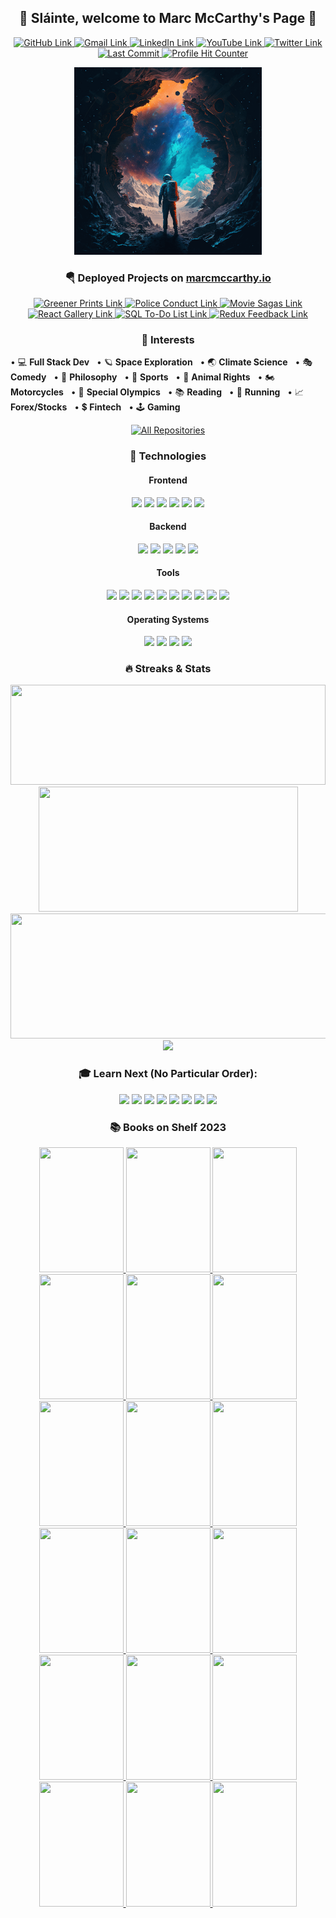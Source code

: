 <!--------------------- Introduction ---------------------->
<h2 align="center">🍺 Sláinte, welcome to Marc McCarthy's Page 🍺</h2>

<!--------------------- Social Links ---------------------->
<p align="center">
    <a href="https://github.com/marc-mccarthy" target="_blank" rel="noopener noreferrer">
      <img alt="GitHub Link" title="GitHub Link" src="https://img.shields.io/badge/github-%23121011.svg?style=for-the-badge&logo=github&logoColor=white" height="30px" width="100px"/>
    </a>
    <a href="mailto:marstheory20@gmail.com" target="_blank" rel="noopener noreferrer">
      <img alt="Gmail Link" title="Gmail Link" src="https://img.shields.io/badge/Gmail-D14836?style=for-the-badge&logo=gmail&logoColor=white" height="30px" width="100px"/>
    </a>
    <a href="https://www.linkedin.com/in/the-marc-mccarthy" target="_blank" rel="noopener noreferrer">
      <img alt="LinkedIn Link" title="LinkedIn Link" src="https://img.shields.io/badge/linkedin-%230077B5.svg?style=for-the-badge&logo=linkedin&logoColor=white" height="30px" width="100px"/>
    </a>
    <a href="https://www.youtube.com/channel/UCjwzRyKjuJHm1mPw_KcGZUA" target="_blank" rel="noopener noreferrer">
      <img alt="YouTube Link" title="YouTube Link" src="https://img.shields.io/badge/YouTube-%23FF0000.svg?style=for-the-badge&logo=YouTube&logoColor=white" height="30px" width="100px"/>
    </a>
    <a href="https://twitter.com/themarcmccarthy" target="_blank" rel="noopener noreferrer">
      <img alt="Twitter Link" title="Twitter Link" src="https://img.shields.io/badge/Twitter-%231DA1F2.svg?style=for-the-badge&logo=Twitter&logoColor=white" height="30px" width="100px"/>
    </a>
    &nbsp;&nbsp;&nbsp;
    <a href="https://www.linkedin.com/in/the-marc-mccarthy" target="_blank" rel="noopener noreferrer">
      <img alt="Last Commit" title="Last Commit" src="https://img.shields.io/github/last-commit/marc-mccarthy/marc-mccarthy" height="25px" width="100px"/>
    </a>
    <a href="https://www.linkedin.com/in/themarcmccarthy" target="_blank" rel="noopener noreferrer">
      <img alt="Profile Hit Counter" title="Profile Hit Counter" src="https://hits.seeyoufarm.com/api/count/incr/badge.svg?url=https%3A%2F%2Fgithub.com%2Fmarc-mccarthy1212%2Fhit-counter&border_radius=true" height="25px" width="100px"/>
    </a>
</p>

<!--------------------- Fun Image Like Me ---------------------->
<p align="center">
  <a href="https://www.linkedin.com/in/the-marc-mccarthy" target="_blank" rel="noopener noreferrer">
    <img src="./images/explorer-x.png" height="300px">
  </a>
</p>

<!--------------------- 🏆 Deployed Projects on my Website (Managed) ---------------------->
<h3 align="center">🪂 Deployed Projects on <a href="https://marcmccarthy.io">marcmccarthy.io</a></h3>
<p align="center">
    <a href="https://greener-footprints.marcmccarthy.io" target="_blank" rel="noopener noreferrer">
        <img alt="Greener Prints Link" title="Greener Prints Link" src="https://img.shields.io/badge/-Greener%20Prints-darkgreen?style=for-the-badge&logoColor=white" height="30px" width="100px"/>
    </a>
    <a href="https://police-conduct.marcmccarthy.io" target="_blank" rel="noopener noreferrer">
        <img alt="Police Conduct Link" title="Police Conduct Link" src="https://img.shields.io/badge/-Police%20Conduct-yellow?style=for-the-badge&logoColor=white" height="30px" width="100px"/>
    </a>
    <a href="https://movie-sagas.marcmccarthy.io" target="_blank" rel="noopener noreferrer">
        <img alt="Movie Sagas Link" title="Movie Sagas Link" src="https://img.shields.io/badge/-Movie%20Sagas-red?style=for-the-badge&logoColor=white" height="30px" width="100px"/>
    </a>
    <a href="https://react-gallery.marcmccarthy.io" target="_blank" rel="noopener noreferrer">
        <img alt="React Gallery Link" title="React Gallery Link" src="https://img.shields.io/badge/-React%20Gallery-blue?style=for-the-badge&logoColor=white"  height="30px" width="100px"/>
    </a>
    <a href="https://sql-to-do-list.marcmccarthy.io/" target="_blank" rel="noopener noreferrer">
        <img alt="SQL To-Do List Link" title="SQL To-Do List Link" src="https://img.shields.io/badge/-SQL%20To--Do%20List-orange?style=for-the-badge&logoColor=white" height="30px" width="100px"/>
    </a>
        <a href="https://redux-feedback-loop.marcmccarthy.io" target="_blank" rel="noopener noreferrer">
        <img alt="Redux Feedback Link" title="Redux Feedback Link" src="https://img.shields.io/badge/-Redux%20Feedback-purple?style=for-the-badge&logoColor=white" height="30px" width="100px"/>
    </a>
</p>

<!--------------------- Various Interests ---------------------->
<h3 align="center">🎲 Interests</h3>
<p>
    &bull; 💻 <b>Full Stack Dev</b> &nbsp;&nbsp;&bull; 🪐 <b>Space Exploration</b> &nbsp;&nbsp;&bull; 🌏 <b>Climate Science</b> &nbsp;&nbsp;&bull;  🎭 <b>Comedy</b> &nbsp;&nbsp;&bull; 📜 <b>Philosophy</b> &nbsp;&nbsp;&bull; 🏈 <b>Sports</b> &nbsp;&nbsp;&bull; 🐶 <b>Animal Rights</b> &nbsp;&nbsp;&bull; 🏍 <b>Motorcycles</b> &nbsp;&nbsp;&bull; 🥇 <b>Special Olympics</b> &nbsp;&nbsp;&bull; 📚 <b>Reading</b> &nbsp;&nbsp;&bull; 🏃 <b>Running</b> &nbsp;&nbsp;&bull; 📈 <b>Forex/Stocks</b> &nbsp;&nbsp;&bull; 💲 <b>Fintech</b> &nbsp;&nbsp;&bull; 🕹️ <b>Gaming</b>
</p>

<!--------------------- My Current Favorite Repos
<h3 align="center">📘 Favorite Repos</h3>
<p align="center">
    <a href="https://github.com/marc-mccarthy/greener-footprints" target="_blank" rel="noopener noreferrer">
      <img src="https://github-readme-stats.vercel.app/api/pin/?user=marc-mccarthy&repo=greener-footprints&&bg_color=DEG,086917,0e7ff5&title_color=FFFFFF&text_color=FFFFFF&icon_color=FFFFFF" width="275px"/>
    </a>
    <a href="https://github.com/marc-mccarthy/yelp-its-the-police" target="_blank" rel="noopener noreferrer">
      <img src="https://github-readme-stats.vercel.app/api/pin/?username=marc-mccarthy&repo=yelp-its-the-police&&bg_color=DEG,086917,0e7ff5&title_color=FFFFFF&text_color=FFFFFF&icon_color=FFFFFF" width="275px"/>
    </a>
    <a href="https://github.com/marc-mccarthy/movie-sagas" target="_blank" rel="noopener noreferrer">
      <img src="https://github-readme-stats.vercel.app/api/pin/?username=marc-mccarthy&repo=movie-sagas&&bg_color=DEG,086917,0e7ff5&title_color=FFFFFF&text_color=FFFFFF&icon_color=FFFFFF" width="275px"/>
    </a>
    <a href="https://github.com/marc-mccarthy/react-gallery" target="_blank" rel="noopener noreferrer">
      <img src="https://github-readme-stats.vercel.app/api/pin/?username=marc-mccarthy&repo=react-gallery&&bg_color=DEG,086917,0e7ff5&title_color=FFFFFF&text_color=FFFFFF&icon_color=FFFFFF" width="275px"/>
    </a>
    <a href="https://github.com/marc-mccarthy/redux-feedback-loop" target="_blank" rel="noopener noreferrer">
      <img src="https://github-readme-stats.vercel.app/api/pin/?username=marc-mccarthy&repo=redux-feedback-loop&&bg_color=DEG,086917,0e7ff5&title_color=FFFFFF&text_color=FFFFFF&icon_color=FFFFFF" width="275px"/>
    </a>
    <a href="https://github.com/marc-mccarthy/sql-to-do-list" target="_blank" rel="noopener noreferrer">
      <img src="https://github-readme-stats.vercel.app/api/pin/?username=marc-mccarthy&repo=sql-to-do-list&bg_color=DEG,086917,0e7ff5&title_color=FFFFFF&text_color=FFFFFF&icon_color=FFFFFF" width="275px"/>
    </a>
</p>
---------------------->

<!--------------------- Link to All My Repos ---------------------->
<p align="center">
  <a href="https://github.com/marc-mccarthy?tab=repositories&sort=stargazers" target="_blank" rel="noopener noreferrer">
    <img alt="All Repositories" title="All Repositories" src="https://custom-icon-badges.herokuapp.com/badge/-All%20My%20Repos-2962FF?style=for-the-badge&logoColor=white&logo=repo" height="30px" width="150px"/>
  </a>
</p>

<!--------------------- Technologies That I Have Used ---------------------->
<h3 align="center">🤖 Technologies</h3>
<!--------------------- Frontend ---------------------->
<h4 align="center">Frontend</h4>
<p align="center">
    <img src="https://img.shields.io/badge/JavaScript-323330?style=plastic&logo=javascript&logoColor=F7DF1E" height="22px"/>
    <img src="https://img.shields.io/badge/React-20232A?style=plastic&logo=react&logoColor=61DAFB" height="22px"/>
    <img src="https://img.shields.io/badge/Redux-593D88?style=plastic&logo=redux&logoColor=white" height="22px"/>
    <img src="https://img.shields.io/badge/React_Router-CA4225?style=plastic&logo=react-router&logoColor=white" height="22px"/>
    <img src="https://img.shields.io/badge/Markdown-000000?style=plastic&logo=markdown&logoColor=white" height="22px"/>
    <img src="https://img.shields.io/badge/Material--UI-0081CB?style=plastic&logo=material-ui&logoColor=white" height="22px"/>
</p>

<!--------------------- Backend ---------------------->
<h4 align="center">Backend</h4>
<p align="center">
    <img src="https://img.shields.io/badge/Node.js-339933?style=plastic&logo=nodedotjs&logoColor=white" height="22px"/>
    <img src="https://img.shields.io/badge/Express.js-000000?style=plastic&logo=express&logoColor=white" height="22px"/>
    <img src="https://img.shields.io/badge/PostgreSQL-316192?style=plastic&logo=postgresql&logoColor=white" height="22px"/>
    <img src="https://img.shields.io/badge/npm-CB3837?style=plastic&logo=npm&logoColor=white" height="22px"/>
    <img src="https://img.shields.io/badge/Digital_Ocean-0080FF?style=plastic&logo=DigitalOcean&logoColor=white" height="22px"/>
</p>

<!--------------------- Tools ---------------------->
<h4 align="center">Tools</h4>
<p align="center">
    <img src="https://img.shields.io/badge/GitHub-100000?style=plastic&logo=github&logoColor=white" height="22px"/>
    <img src="https://img.shields.io/badge/Visual_Studio_Code-0078D4?style=plastic&logo=visual%20studio%20code&logoColor=white" height="22px"/>
    <img src="https://img.shields.io/badge/GIT-E44C30?style=plastic&logo=git&logoColor=white" height="22px"/>
    <img src="https://img.shields.io/badge/Heroku-430098?style=plastic&logo=heroku&logoColor=white" height="22px"/>
    <img src="https://img.shields.io/badge/Postman-FF6C37?style=plastic&logo=Postman&logoColor=white" height="22px"/>
    <img src="https://img.shields.io/badge/windows%20terminal-4D4D4D?style=plastic&logo=windows%20terminal&logoColor=white" height="22px"/>
    <img src="https://img.shields.io/badge/Figma-F22E1E?style=plastic&logo=figma&logoColor=white" height="22px"/>
    <img src="https://img.shields.io/badge/Slack-4A154B?style=plastic&logo=slack&logoColor=white" height="22px"/>
    <img src="https://img.shields.io/badge/Notion-000000?style=plastic&logo=notion&logoColor=white" height="22px"/>
    <img src="https://img.shields.io/badge/Obsidian-483699?style=plastic&logo=Obsidian&logoColor=white" height="22px"/>
<p>

<!--------------------- Operating Systems ---------------------->
<h4 align="center">Operating Systems</h4>
<p align="center">
    <img src="https://img.shields.io/badge/mac%20os-000000?style=plastic&logo=apple&logoColor=white" height="22px"/>
    <img src="https://img.shields.io/badge/Windows-0078D6?style=plastic&logo=windows&logoColor=white" height="22px"/>
    <img src="https://img.shields.io/badge/Fedora-294172?style=plastic&logo=fedora&logoColor=white" height="22px"/>
    <img src="https://img.shields.io/badge/Ubuntu-E95420?style=plastic&logo=ubuntu&logoColor=white" height="22px"/>
</p>

<!--------------------- Github Info For Tracking Progress ---------------------->
<h3 align="center">🔥 Streaks & Stats</h3>
<p align="center">
    <!--------------------- 🏆 Trophy Stats ---------------------->
    <img src="https://github-profile-trophy.vercel.app/?username=marc-mccarthy&text_color=000&icon_color=000&bg_color=0,ea6161,ffc64d,fffc4d,52fa5a&theme=graywhite&border_radius=true&custom_title=Page%20Hits:" width="100%" height="160px"/>
    <!--------------------- ⏱ Streak Stats ---------------------->
    <img src="https://github-readme-streak-stats.herokuapp.com/?user=marc-mccarthy&border_radius=true&count_private=true&theme=vision-friendly-dark&custom_title=Total%20Stats:" width="415px" height="200px"/>
    <!--------------------- 📟 2023 GitHub Stats
    <img src="https://github-readme-stats.vercel.app/api?username=marc-mccarthy&count_private=true&show_icons=true&theme=algolia&custom_title=2023%20Stats:" width="415px" height="200px"/>
    ---------------------->
    <!--------------------- 💳 Github Profile Summary Card ---------------------->
    <img src="https://github-profile-summary-cards.vercel.app/api/cards/profile-details?username=marc-mccarthy&count_private=true&border_radius=true&theme=monokai" width="585px" height="200px"/>
    <!--------------------- 📊 Most Used Language
    <img src="https://github-readme-stats.vercel.app/api/top-langs/?username=marc-mccarthy&border_radius=true&theme=chartreuse-dark&custom_title=Ingredients:" width="245px" height="200px"/>
    ---------------------->
    <!--------------------- 📈 Activity Graph ---------------------->
    <img src="https://activity-graph.herokuapp.com/graph?username=marc-mccarthy&theme=minimal&count_private=true" height="350px"/>
<p>

<!--------------------- My Future Endeavors ---------------------->
<h3 align="center">🎓 Learn Next (No Particular Order):</h3>
<p align="center">
    <img src="https://img.shields.io/badge/MongoDB-%234ea94b.svg?style=plastic&logo=mongodb&logoColor=white" height="22px"/>
    <img src="https://img.shields.io/badge/Jest-C21325?style=plastic&logo=jest&logoColor=white" height="23px">
    <img src="https://img.shields.io/badge/VIM-%2311AB00.svg?&style=plastic&logo=vim&logoColor=white" height="22px"/>
    <img src="https://img.shields.io/badge/GraphQl-E10098?style=plastic&logo=graphql&logoColor=white" height="22px"/>
    <img src="https://img.shields.io/badge/python-3670A0?style=plastic&logo=python&logoColor=ffdd54" height="22px"/>
    <img src="https://img.shields.io/badge/Apollo%20GraphQL-311C87?&style=plastic&logo=Apollo%20GraphQL&logoColor=white" height="22px"/>
    <img src="https://img.shields.io/badge/typescript-%23007ACC.svg?style=plastic&logo=typescript&logoColor=white" height="22px"/>
    <img src="https://img.shields.io/badge/docker-%230db7ed.svg?style=plastic&logo=docker&logoColor=white" height="22px"/>
</p>

<!--------------------- Great List Of Knowledge Assets ---------------------->
<h3 align="center">📚 Books on Shelf 2023</h3>
<p align="center">
    <a href="https://www.goodreads.com/book/show/18144590-the-alchemist?from_search=true&from_srp=true&qid=z4hFDVFDCE&rank=1" target="_blank" rel="noopener noreferrer">
      <img src="https://images-na.ssl-images-amazon.com/images/S/compressed.photo.goodreads.com/books/1654371463i/18144590.jpg" height="200px" width="135px"/>
    </a>
    <a href="https://www.goodreads.com/book/show/6900.Tuesdays_with_Morrie?from_search=true&from_srp=true&qid=IiyR0SDxTc&rank=1" target="_blank" rel="noopener noreferrer">
      <img src="https://images-na.ssl-images-amazon.com/images/S/compressed.photo.goodreads.com/books/1423763749i/6900.jpg" height="200px" width="135px"/>
    </a>
    <a href="https://www.goodreads.com/book/show/40121378-atomic-habits?ref=nav_sb_ss_1_9" target="_blank" rel="noopener noreferrer">
      <img src="https://images-na.ssl-images-amazon.com/images/S/compressed.photo.goodreads.com/books/1535115320i/40121378.jpg" height="200px" width="135px"/>
    </a>
    <a href="https://www.goodreads.com/book/show/18077875-essentialism?from_search=true&from_srp=true&qid=erWKFYmPnB&rank=1" target="_blank" rel="noopener noreferrer">
      <img src="https://images-na.ssl-images-amazon.com/images/S/compressed.photo.goodreads.com/books/1403165375i/18077875.jpg" height="200px" width="135px"/>
    </a>
    <a href="https://www.goodreads.com/book/show/30659.Meditations?from_search=true&from_srp=true&qid=klrRBVrtYO&rank=1" target="_blank" rel="noopener noreferrer">
      <img src="https://images-na.ssl-images-amazon.com/images/S/compressed.photo.goodreads.com/books/1421618636i/30659.jpg" height="200px" width="135px"/>
    </a>
    <a href="https://www.goodreads.com/book/show/40745.Mindset?ref=nav_sb_ss_1_7" target="_blank" rel="noopener noreferrer">
      <img src="https://images-na.ssl-images-amazon.com/images/S/compressed.photo.goodreads.com/books/1436227012i/40745.jpg" height="200px" width="135px"/>
    </a>
    <a href="https://www.goodreads.com/book/show/23692271-sapiens?from_search=true&from_srp=true&qid=cQEX3VGg5I&rank=1" target="_blank" rel="noopener noreferrer">
      <img src="https://images-na.ssl-images-amazon.com/images/S/compressed.photo.goodreads.com/books/1595674533i/23692271.jpg" height="200px" width="135px"/>
    </a>
    <a href="https://www.goodreads.com/book/show/52036.Siddhartha?from_search=true&from_srp=true&qid=hQJt0SslL7&rank=1" target="_blank" rel="noopener noreferrer">
      <img src="https://images-na.ssl-images-amazon.com/images/S/compressed.photo.goodreads.com/books/1629378189i/52036.jpg" height="200px" width="135px"/>
    </a>
    <a href="https://www.goodreads.com/book/show/54898389-the-almanack-of-naval-ravikant?from_search=true&from_srp=true&qid=gOm1aVP9bU&rank=1" target="_blank" rel="noopener noreferrer">
      <img src="https://images-na.ssl-images-amazon.com/images/S/compressed.photo.goodreads.com/books/1598011736i/54898389.jpg" height="200px" width="135px"/>
    </a>
    <a href="https://www.goodreads.com/book/show/76334.A_New_Earth?from_search=true&from_srp=true&qid=IQ2VSA6iEQ&rank=3" target="_blank" rel="noopener noreferrer">
      <img src="https://images-na.ssl-images-amazon.com/images/S/compressed.photo.goodreads.com/books/1388206232i/76334.jpg" height="200px" width="135px"/>
    </a>
    <a href="https://www.goodreads.com/book/show/60551.The_Book?from_search=true&from_srp=true&qid=hQfgZg88F7&rank=1" target="_blank" rel="noopener noreferrer">
      <img src="https://images-na.ssl-images-amazon.com/images/S/compressed.photo.goodreads.com/books/1403166178i/60551.jpg" height="200px" width="135px"/>
    </a>
    <a href="https://www.goodreads.com/book/show/52246022-the-hermeticism-collection?from_search=true&from_srp=true&qid=U5FBWIvYDo&rank=1" target="_blank" rel="noopener noreferrer">
      <img src="https://images-na.ssl-images-amazon.com/images/S/compressed.photo.goodreads.com/books/1560767027l/52246022.jpg" height="200px" width="135px"/>
    </a>
    <a href="https://www.goodreads.com/book/show/22318578-the-life-changing-magic-of-tidying-up?from_search=true&from_srp=true&qid=J3vCOY3LkD&rank=1" target="_blank" rel="noopener noreferrer">
      <img src="https://images-na.ssl-images-amazon.com/images/S/compressed.photo.goodreads.com/books/1418767178i/22318578.jpg" height="200px" width="135px"/>
    </a>
    <a href="https://www.goodreads.com/book/show/6968772-the-master-and-his-emissary?from_search=true&from_srp=true&qid=GuE8GkirFV&rank=1" target="_blank" rel="noopener noreferrer">
      <img src="https://images-na.ssl-images-amazon.com/images/S/compressed.photo.goodreads.com/books/1328826802i/6968772.jpg" height="200px" width="135px"/>
    </a>
    <a href="https://www.goodreads.com/book/show/41881472-the-psychology-of-money?from_search=true&from_srp=true&qid=fPscFIXW8d&rank=1" target="_blank" rel="noopener noreferrer">
      <img src="https://images-na.ssl-images-amazon.com/images/S/compressed.photo.goodreads.com/books/1581527774i/41881472.jpg" height="200px" width="135px"/>
    </a>
    <a href="https://www.goodreads.com/book/show/28257707-the-subtle-art-of-not-giving-a-f-ck?from_search=true&from_srp=true&qid=GJ1zsnajB9&rank=1" target="_blank" rel="noopener noreferrer"><img src="https://images-na.ssl-images-amazon.com/images/S/compressed.photo.goodreads.com/books/1465761302i/28257707.jpg" height="200px" width="135px"/>
    </a>
    <a href="https://www.goodreads.com/book/show/1963638.The_Untethered_Soul?from_search=true&from_srp=true&qid=j3r4RcFW61&rank=1" target="_blank" rel="noopener noreferrer">
      <img src="https://images-na.ssl-images-amazon.com/images/S/compressed.photo.goodreads.com/books/1354898395i/1963638.jpg" height="200px" width="135px"/>
    </a>
    <a href="https://www.goodreads.com/book/show/29093292-the-daily-stoic?from_search=true&from_srp=true&qid=LDxQlp4kRQ&rank=3" target="_blank" rel="noopener noreferrer">
      <img src="https://images-na.ssl-images-amazon.com/images/S/compressed.photo.goodreads.com/books/1462161080i/29093292.jpg" height="200px" width="135px"/>
    </a>
</p>
